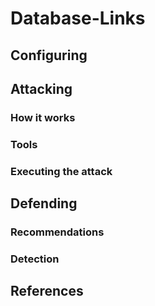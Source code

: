 # Database-Links

## Configuring







## Attacking

### How it works



### Tools



### Executing the attack



## Defending

### Recommendations



### Detection



## References
